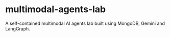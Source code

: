 # multimodal-agents-lab
A self-contained multimodal AI agents lab built using MongoDB, Gemini and LangGraph.

